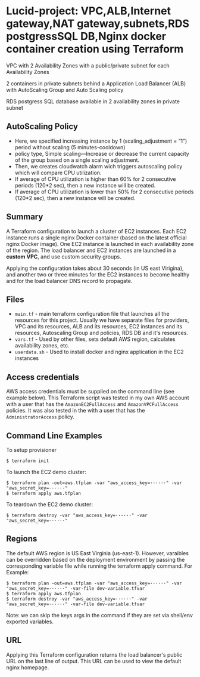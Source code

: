 # Lucid-project: VPC,ALB,Internet gateway,NAT gateway,subnets,RDS postgressSQL DB,Nginx docker container creation using Terraform

VPC with 2 Availability Zones with a public/private subnet for each Availability Zones
 
2 containers in private subnets behind a Application Load Balancer (ALB) with AutoScaling Group and Auto Scaling policy

RDS postgress SQL database available in 2 availability zones in private subnet

## AutoScaling Policy
+ Here, we specified increasing instance by 1 (scaling_adjustment = “1”) period without scaling (5 minutes-cooldown)
+ policy type, Simple scaling—Increase or decrease the current capacity of the group based on a single scaling adjustment.
+ Then, we creates cloudwatch alarm wich triggers autoscaling policy which will compare CPU utilization.
+ If average of CPU utilization is higher than 60% for 2 consecutive periods (120*2 sec), then a new instance will be created.
+ If average of CPU utilization is lower than 50% for 2 consecutive periods (120*2 sec),
then a new instance will be created.


## Summary
A Terraform configuration to launch a cluster of EC2 instances.  Each EC2 instance runs a single nginx Docker container (based on the latest official nginx Docker image).  One EC2 instance is launched in each availability zone of the region.  The load balancer and EC2 instances are launched in a **custom VPC**, and use custom security groups.

Applying the configuration takes about 30 seconds (in US east Virigina), and another two or three minutes for the EC2 instances to become healthy and for the load balancer DNS record to propagate.

## Files
+ `main.tf` - main terraform configuration file that launches all the resources for this project. Usually we have separate files for providers, VPC and its resources, ALB and its resources, EC2 instances and its resources, Autoscaling Group and policies,  RDS DB and it's resources. 
+ `vars.tf` - Used by other files, sets default AWS region, calculates availability zones, etc.
+ `userdata.sh` - Used to install docker and nginx application in the EC2 instances

## Access credentials
AWS access credentials must be supplied on the command line (see example below).  This Terraform script was tested in my own AWS account with a user that has the `AmazonEC2FullAccess` and `AmazonVPCFullAccess` policies.  It was also tested in the with a user that has the `AdministratorAccess` policy.

## Command Line Examples
To setup provisioner
```
$ terraform init
```

To launch the EC2 demo cluster:
```
$ terraform plan -out=aws.tfplan -var "aws_access_key=······" -var "aws_secret_key=······"
$ terraform apply aws.tfplan
```
To teardown the EC2 demo cluster:
```
$ terraform destroy -var "aws_access_key=······" -var "aws_secret_key=······"
```

## Regions
The default AWS region is US East Virginia (us-east-1).  However, varaibles can be overridden based on the deployment environment by passing the corresponding variable file while running the terraform apply command. For Example:
```
$ terraform plan -out=aws.tfplan -var "aws_access_key=······" -var "aws_secret_key=······" -var-file dev-variable.tfvar
$ terraform apply aws.tfplan
$ terraform destroy -var "aws_access_key=······" -var "aws_secret_key=······" -var-file dev-variable.tfvar
```
Note: we can skip the keys args in the command if they are set via shell/env exported variables.

## URL
Applying this Terraform configuration returns the load balancer's public URL on the last line of output.  This URL can be used to view the default nginx homepage.





